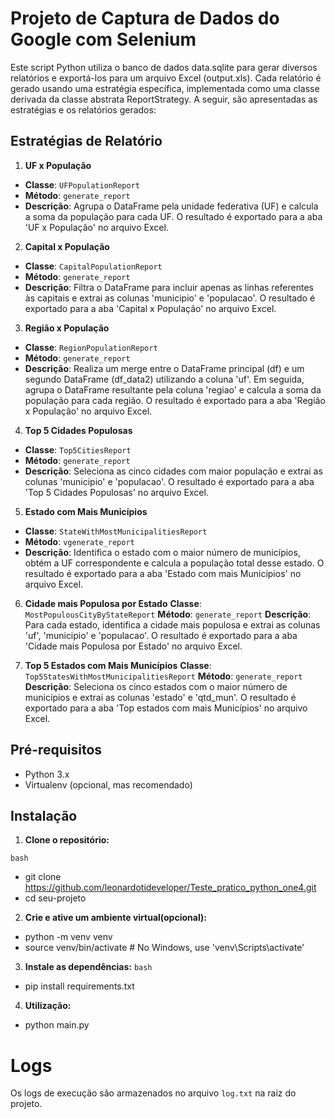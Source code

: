 # Projeto de Captura de Dados do Google com Selenium

Este script Python utiliza o banco de dados data.sqlite para gerar diversos relatórios e exportá-los para um arquivo Excel (output.xls). Cada relatório é gerado usando uma estratégia específica, implementada como uma classe derivada da classe abstrata ReportStrategy. A seguir, são apresentadas as estratégias e os relatórios gerados:

## Estratégias de Relatório

1. **UF x População**
- **Classe**: `UFPopulationReport`
- **Método**: `generate_report`
- **Descrição**: Agrupa o DataFrame pela unidade federativa (UF) e calcula a soma da população para cada UF. O resultado é  exportado para a aba 'UF x População' no arquivo Excel.

2. **Capital x População**
- **Classe**: `CapitalPopulationReport`
- **Método**: `generate_report`
- **Descrição**: Filtra o DataFrame para incluir apenas as linhas referentes às capitais e extrai as colunas 'municipio' e 'populacao'. O resultado é exportado para a aba 'Capital x População' no arquivo Excel.

3. **Região x População**
- **Classe**: `RegionPopulationReport`
- **Método**: `generate_report`
- **Descrição**: Realiza um merge entre o DataFrame principal (df) e um segundo DataFrame (df_data2) utilizando a coluna 'uf'. Em seguida, agrupa o DataFrame resultante pela coluna 'regiao' e calcula a soma da população para cada região. O resultado é exportado para a aba 'Região x População' no arquivo Excel.

4. **Top 5 Cidades Populosas**
- **Classe**: `Top5CitiesReport`
- **Método**: `generate_report`
- **Descrição**: Seleciona as cinco cidades com maior população e extrai as colunas 'municipio' e 'populacao'. O resultado é exportado para a aba 'Top 5 Cidades Populosas' no arquivo Excel.

5. **Estado com Mais Municípios**
- **Classe**: `StateWithMostMunicipalitiesReport`
- **Método**: `vgenerate_report`
- **Descrição**: Identifica o estado com o maior número de municípios, obtém a UF correspondente e calcula a população total desse estado. O resultado é exportado para a aba 'Estado com mais Municípios' no arquivo Excel.

6. **Cidade mais Populosa por Estado**
**Classe**: `MostPopulousCityByStateReport`
**Método**: `generate_report`
**Descrição**: Para cada estado, identifica a cidade mais populosa e extrai as colunas 'uf', 'municipio' e 'populacao'. O resultado é exportado para a aba 'Cidade mais Populosa por Estado' no arquivo Excel.

7. **Top 5 Estados com Mais Municípios**
**Classe**: `Top5StatesWithMostMunicipalitiesReport`
**Método**: `generate_report`
**Descrição**: Seleciona os cinco estados com o maior número de municípios e extrai as colunas 'estado' e 'qtd_mun'. O resultado é exportado para a aba 'Top estados com mais Municípios' no arquivo Excel.

## Pré-requisitos

- Python 3.x
- Virtualenv (opcional, mas recomendado)

## Instalação

1. **Clone o repositório:**

```bash```
- git clone https://github.com/leonardotideveloper/Teste_pratico_python_one4.git
- cd seu-projeto

2. **Crie e ative um ambiente virtual(opcional):**
- python -m venv venv
- source venv/bin/activate  # No Windows, use 'venv\Scripts\activate'

3. **Instale as dependências:**
```bash```
- pip install requirements.txt

4. **Utilização:**
- python main.py

# Logs 
Os logs de execução são armazenados no arquivo `log.txt` na raiz do projeto.
